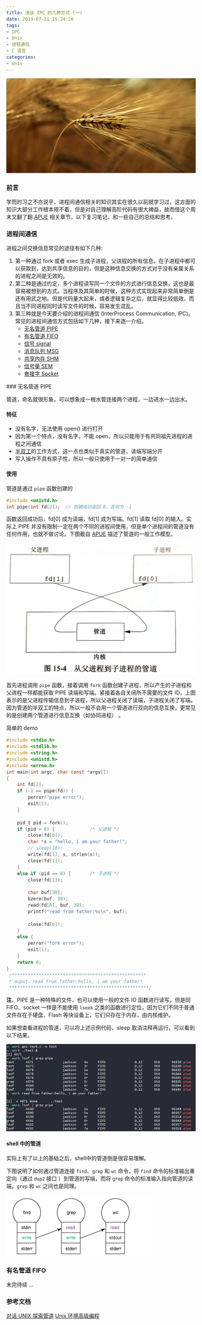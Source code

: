 ```yaml
---
title: 浅谈 IPC 的几种方式 (一)
date: 2019-07-21 15:24:20
tags: 
- IPC
- Unix
- 进程通信
- C 语言
categories:
- Unix
---
```


![](/images/background/barley.jpg)
### 前言
学而时习之不亦说乎，进程间通信相关的知识其实在很久以前就学习过，这方面的知识大部分工作根本用不着，但是对自己理解高阶代码有很大裨益，故而借这个周末又翻了翻 [APUE](https://book.douban.com/subject/1788421) 相关章节，以下复习笔记，和一些自己的总结和思考。

### 进程间通信
进程之间交换信息常见的途径有如下几种:
1. 第一种通过 fork 或者 exec 生成子进程，父进程的所有信息，在子进程中都可以获取到，达到共享信息的目的，但是这种信息交换的方式对于没有亲属关系的进程之间是无效的。
2. 第二种是通过约定，多个进程读写同一个文件的方式进行信息交换，这也是最容易被想到的方式。当程序及其简单的时候，这种方式实现起来非常简单倒是还有用武之地。但是代码量大起来，或者逻辑复杂之后，就显得比较低效，而且当不同进程同时读写文件的时候，容易发生混乱。
3. 第三种就是今天要介绍的进程间通信 (InterProcess Communication, IPC)。常见的进程间通信方式包括如下几种，接下来逐一介绍。
    - [无名管道 PIPE](#pipe) 
    - [有名管道 FIFO](#fifo) 
    - [信号 signal](#signal) 
    - [消息队列 MSG](#msg) 
    - [共享内存 SHM](#shm) 
    - [信号量 SEM](#sem) 
    - [套接字 Socket](#socket)

<span id="pipe"/> 
### 无名管道 PIPE

管道，命名就很形象，可以想象成一根水管连接两个进程，一边进水一边出水。

#### 特征
- 没有名字，无法使用 open() 进行打开
- 因为第一个特点，没有名字，不能 open，所以只能用于有共同祖先进程的进程之间通信
- [半双工](https://zh.wikipedia.org/w/index.php?title=%E9%9B%99%E5%B7%A5&oldformat=true&variant=zh-hans#%E5%8D%8A%E9%9B%99%E5%B7%A5)的工作方式，这一点也类似于真实的管道，读端写端分开
- 写入操作不具有原子性，所以一般只使用于一对一的简单通信

#### 使用
管道是通过 `pipe` 函数创建的
```c
#include <unistd.h>
int pipe(int fd[2]);  // 创建成功返回 0，否则为 -1
```
函数返回成功后，fd[0] 成为读端，fd[1] 成为写端。fd[1] 读取 fd[0] 的输入。实际上 PIPE 并没有限制一定在两个不同的进程间使用，但是单个进程间的管道没有任何作用，也就不做讨论。下图截自 [APUE](https://book.douban.com/subject/1788421) 描述了管道的一般工作模型。

![](/images/ipc/1.png)

首先进程调用 `pipe` 函数，接着调用 `fork` 函数创建子进程，所以产生的子进程和父进程一样都能获取 PIPE 读端和写端。紧接着各自关闭所不需要的文件 ID，上图表示的是父进程传输信息到子进程，所以父进程关闭了读端，子进程关闭了写端。因为管道的半双工的特点，所以一般不会用一个管道进行双向的信息互换，更常见的是创建两个管道进行信息互换（如协同进程） 。

简单的 demo

```c
#include <stdio.h>
#include <stdlib.h>
#include <string.h>
#include <unistd.h>
#include <errno.h>
int main(int argc, char const *argv[])
{
	int fd[2];
	if (-1 == pipe(fd)) {
		perror("pipe error");
		exit(1);
	}

	pid_t pid = fork();
	if (pid > 0) {             /* 父进程 */
		close(fd[0]);
		char *s = "hello, i am your father!";
		// sleep(10);
		write(fd[1], s, strlen(s));
		close(fd[1]);
	} 
	else if (pid == 0) {       /* 子进程 */
		close(fd[1]);
		
		char buf[30];
		bzero(buf, 30);
		read(fd[0], buf, 30);
		printf("read from father:%s\n", buf);
		
		close(fd[0]);
	}
	else {
		perror("fork error");
		exit(1);
	}
	return 0;
}
 /**************************************************
 * ouput：read from father:hello, i am your father!
 ****************************************************/
```

**注**，PIPE 是一种特殊的文件，也可以使用一般的文件 IO 函数进行读写，但是同 FIFO、socket 一样是不能使用 `lseek` 之类的函数进行定位，因为它们不同于普通文件存在于硬盘、Flash 等块设备上，它们只存在于内存，由内核维护。

如果想查看进程的管道，可以将上述示例代码，sleep 取消注释再运行，可以看到以下结果。

![](/images/ipc/2.png)

#### shell 中的管道

实际上有了以上的基础之后，shell中的管道倒是很容易理解。

下图说明了如何通过管道连接 `find`、`grep` 和 `wc` 命令，将 `find` 命令的标准输出重定向（通过 `dup2` 接口 ）到管道的写端，而将 `grep` 命令的标准输入指向管道的读端。`grep` 和 `wc` 之间也是同理。

![](/images/ipc/3.png)



<span id="fifo"/> 

### 有名管道 FIFO
未完待续 ...


### 参考文档

[对话 UNIX 探索管道](https://www.ibm.com/developerworks/cn/aix/library/au-spunix_pipeviewer/index.html)
[Unix 环境高级编程](https://book.douban.com/subject/1788421) 



















































